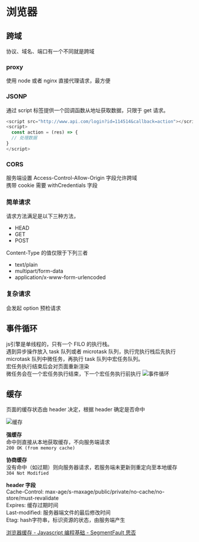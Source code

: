 # 浏览器

## 跨域
协议、域名、端口有一个不同就是跨域

### proxy
使用 node 或者 nginx 直接代理请求，最方便

### JSONP
通过 script 标签提供一个回调函数从地址获取数据，只限于 get 请求。
```js
<script src="http://www.api.com/login?id=114514&callback=action"></script>
<script>
  const action = (res) => {
  // 处理数据
}
</script>
```

### CORS
服务端设置 Access-Control-Allow-Origin 字段允许跨域  
携带 cookie 需要 withCredentials 字段

### 简单请求
请求方法满足是以下三种方法，
* HEAD
* GET
* POST

Content-Type 的值仅限于下列三者
* text/plain
* multipart/form-data
* application/x-www-form-urlencoded
	
### 复杂请求
会发起 option 预检请求

## 事件循环
js引擎是单线程的，只有一个 FILO 的执行栈。  
遇到异步操作放入 task 队列或者 microtask 队列，执行完执行栈后先执行 microtask
队列中微任务，再执行 task 队列中宏任务队列。  
宏任务执行结束后会对页面重新渲染  
微任务会在一个宏任务执行结束，下一个宏任务执行前执行
![事件循环](https://s1.huangchengtuo.com/img/0416eventLoop.png)

## 缓存
页面的缓存状态由 header 决定，根据 header 确定是否命中

![缓存](https://s1.huangchengtuo.com/img/0416cache.png)

**强缓存**  
命中则直接从本地获取缓存，不向服务端请求  
`200 OK (from memory cache)`

**协商缓存**  
没有命中（如过期）则向服务器请求，若服务端未更新则重定向至本地缓存  
`304 Not Modified`

**header 字段**  
Cache-Control: max-age/s-maxage/public/private/no-cache/no-store/must-revalidate  
Expires: 缓存过期时间  
Last-modified: 服务器端文件的最后修改时间  
Etag: hash字符串，标识资源的状态，由服务端产生

[浏览器缓存 - Javascript 编程基础 - SegmentFault 思否](https://segmentfault.com/a/1190000008377508)



